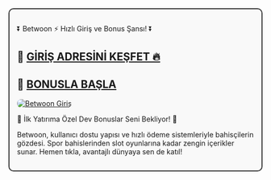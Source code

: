 <div style="border:2px solid #333; padding:15px; border-radius:10px; margin-bottom:20px; background-color:#f9f9f9;">

  <p class="highlight">⏬ Betwoon ⚡ Hızlı Giriş ve Bonus Şansı! ⏬</p>

  <h2>🔗 <a href="https://cutt.ly/Bwoon2025-giris" target="_blank">GİRİŞ ADRESİNİ KEŞFET 🔥</a></h2>
  <h2>🔗 <a href="https://cutt.ly/Bwoon2025-giris" target="_blank">BONUSLA BAŞLA</a></h2>

  <a href="https://cutt.ly/Bwoon2025-giris" title="Betwoon Giriş">
    <img src="https://i.ibb.co/rG4VdgSv/images-6.jpg" alt="Betwoon Giriş" style="max-width:100%; height:auto; border-radius:8px;">
  </a>

  <p class="highlight">🎁 İlk Yatırıma Özel Dev Bonuslar Seni Bekliyor! 🎁</p>

  <p>
    Betwoon, kullanıcı dostu yapısı ve hızlı ödeme sistemleriyle bahisçilerin gözdesi. 
    Spor bahislerinden slot oyunlarına kadar zengin içerikler sunar. 
    Hemen tıkla, avantajlı dünyaya sen de katıl!
  </p>

</div>
